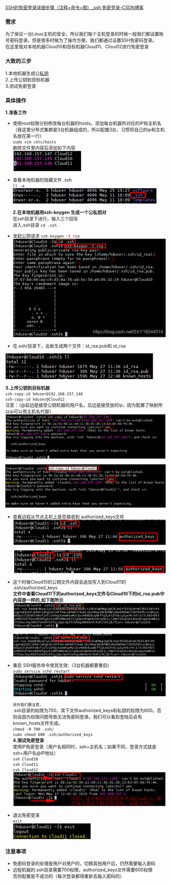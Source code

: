 [SSH的免密登录详细步骤（注释+命令+图）_ssh 免密登录-CSDN博客](https://blog.csdn.net/SXY16044314/article/details/90605069) 

   
### 需求

为了保证一台Linux主机的安全，所以我们每个主机登录的时候一般我们都设置账号密码登录。但是很多时候为了操作方便，我们都通过设置SSH免密码登录。  
在这里我对本地机器Cloud10和目标机器Cloud11、Cloud12进行免密登录

### 大致的三步

1.本地机器生成公[私钥](https://so.csdn.net/so/search?q=%E7%A7%81%E9%92%A5&spm=1001.2101.3001.7020)  
2.上传公钥到目标机器  
3.测试免密登录

### 具体操作

**1.准备工作**

*   使用root权限分别修改每台机器的hosts，添加每台机器所对应的IP和主机名（我这里分布式集群是3台机器组成的，所以配置3台，习惯将自己的ip和主机名放在第一行）  
    `sudo vim /etc/hosts`  
    删除文件里内容后添加如下内容  
    ![](https://github.com/13679269754/shenxiang-log/blob/main/image-cubox/2025-1-22%2009-44-27/345fdf06-87de-4f68-ac8d-f87bebd7d9b1.png?raw=true)
    
*   查看本地机器的隐藏文件 .ssh  
    `ll -a`  
    ![](https://github.com/13679269754/shenxiang-log/blob/main/image-cubox/2025-1-22%2009-44-27/ce5cc795-fa39-4658-9f0e-c0e0a5fb9fe1.png?raw=true)
      
    **2.在本地机器用ssh-keygen 生成一个公私钥对**  
    在ssh目录下进行，输入三个回车  
    进入.ssh目录 `cd .ssh`
*   发起公钥请求 `ssh-keygen -t rsa`  
    ![](https://github.com/13679269754/shenxiang-log/blob/main/image-cubox/2025-1-22%2009-44-27/be087694-1997-49b9-aaec-2bd885bb7043.png?raw=true)
    
*   在.ssh/目录下，会新生成两个文件：id\_rsa.pub和 id\_rsa

![](https://github.com/13679269754/shenxiang-log/blob/main/image-cubox/2025-1-22%2009-44-27/173a8713-249a-4b32-a82b-03a73f5bbd39.png?raw=true)
  
**3.上传公钥到目标机器**  
`ssh-copy-id hduser@192.168.157.146`  
`ssh-copy-id hduser@Cloud12`  
注意：（@前边是接受公钥机器的用户名，后边是接受放的ip，因为配置了映射所以ip可以用主机名代替）  
![](https://github.com/13679269754/shenxiang-log/blob/main/image-cubox/2025-1-22%2009-44-27/9f39844a-2fb2-4e00-9055-ea31bcc5e14c.png?raw=true)
  
![](https://github.com/13679269754/shenxiang-log/blob/main/image-cubox/2025-1-22%2009-44-27/e31b100e-b6a5-4655-9e24-2c4e5efb1449.png?raw=true)

*   查看远程从节点主机上是否接收到 authorized\_keys文件  
    ![](https://github.com/13679269754/shenxiang-log/blob/main/image-cubox/2025-1-22%2009-44-27/e806fd71-b9dd-428f-b971-ec30908ef2e0.png?raw=true)
      
    ![](https://github.com/13679269754/shenxiang-log/blob/main/image-cubox/2025-1-22%2009-44-27/5e54a702-c490-41f0-ae6d-31f484a49be8.png?raw=true)
    
*   这个时候Cloud10的公钥文件内容会追加写入到Cloud11的 .ssh/authorized\_keys  
    **文件中查看Cloud11下的authorized\_keys文件与Cloud10下的id\_rsa.pub中内容是一样的,如下图所示**  
    ![](https://github.com/13679269754/shenxiang-log/blob/main/image-cubox/2025-1-22%2009-44-27/3808f037-f121-4ef9-9879-b69d96940e71.png?raw=true)
      
    ![](https://github.com/13679269754/shenxiang-log/blob/main/image-cubox/2025-1-22%2009-44-27/ebe2edb7-420a-42e5-a0be-ae5c1282de52.png?raw=true)
    
*   重启 SSH服务命令使其生效:（3台机器都要重启)  
    `sudo service sshd restart`  
    ![](https://github.com/13679269754/shenxiang-log/blob/main/image-cubox/2025-1-22%2009-44-27/83826160-fec8-429b-bbf4-9d3eabe25aac.png?raw=true)
      
    `另外我们要注意，`  
    .ssh目录的权限为700，其下文件authorized\_keys和私钥的权限为600。否则会因为权限问题导致无法免密码登录。我们可以看到登陆后会有known\_hosts文件生成。  
    `chmod -R 700 .ssh/`  
    `sudo chmod 600 .ssh/authorized_keys`  
    **4.测试免密登录**  
    使用IP免密登录（用户名相同时，ssh+主机名；如果不同，登录方式就是 ssh+用户名@IP地址）  
    `ssh Cloud10`  
    `ssh Cloud11`  
    `ssh Cloud12`  
    ![](https://github.com/13679269754/shenxiang-log/blob/main/image-cubox/2025-1-22%2009-44-27/d3a0c12f-b66c-4342-b3ee-a8b5c0ebc81a.png?raw=true)
    
*   退出免密登录  
    `exit`  
    ![](https://github.com/13679269754/shenxiang-log/blob/main/image-cubox/2025-1-22%2009-44-27/8d57d155-c251-45de-8341-68014f440c8c.png?raw=true)
    

### 注意事项

*   免密码登录的处理是用户对用户的，切换其他用户后，仍然需要输入密码
*   远程机器的.ssh目录需要700权限，authorized\_keys文件需要600权限  
    否则配置是不成功的（每次登录都得重新去输入密码的）

 